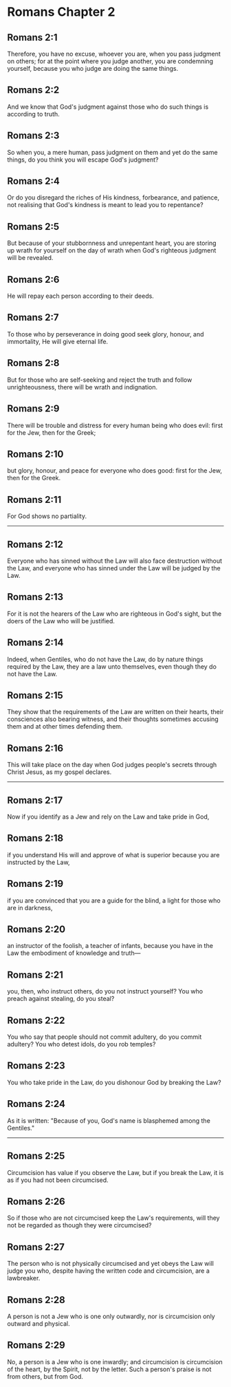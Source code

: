 # Romans Chapter 2

## Romans 2:1

Therefore, you have no excuse, whoever you are, when you pass judgment on others; for at the point where you judge another, you are condemning yourself, because you who judge are doing the same things.

## Romans 2:2

And we know that God's judgment against those who do such things is according to truth.

## Romans 2:3

So when you, a mere human, pass judgment on them and yet do the same things, do you think you will escape God's judgment?

## Romans 2:4

Or do you disregard the riches of His kindness, forbearance, and patience, not realising that God's kindness is meant to lead you to repentance?

## Romans 2:5

But because of your stubbornness and unrepentant heart, you are storing up wrath for yourself on the day of wrath when God's righteous judgment will be revealed.

## Romans 2:6

He will repay each person according to their deeds.

## Romans 2:7

To those who by perseverance in doing good seek glory, honour, and immortality, He will give eternal life.

## Romans 2:8

But for those who are self-seeking and reject the truth and follow unrighteousness, there will be wrath and indignation.

## Romans 2:9

There will be trouble and distress for every human being who does evil: first for the Jew, then for the Greek;

## Romans 2:10

but glory, honour, and peace for everyone who does good: first for the Jew, then for the Greek.

## Romans 2:11

For God shows no partiality.

---

## Romans 2:12

Everyone who has sinned without the Law will also face destruction without the Law, and everyone who has sinned under the Law will be judged by the Law.

## Romans 2:13

For it is not the hearers of the Law who are righteous in God's sight, but the doers of the Law who will be justified.

## Romans 2:14

Indeed, when Gentiles, who do not have the Law, do by nature things required by the Law, they are a law unto themselves, even though they do not have the Law.

## Romans 2:15

They show that the requirements of the Law are written on their hearts, their consciences also bearing witness, and their thoughts sometimes accusing them and at other times defending them.

## Romans 2:16

This will take place on the day when God judges people's secrets through Christ Jesus, as my gospel declares.

---

## Romans 2:17

Now if you identify as a Jew and rely on the Law and take pride in God,

## Romans 2:18

if you understand His will and approve of what is superior because you are instructed by the Law,

## Romans 2:19

if you are convinced that you are a guide for the blind, a light for those who are in darkness,

## Romans 2:20

an instructor of the foolish, a teacher of infants, because you have in the Law the embodiment of knowledge and truth—

## Romans 2:21

you, then, who instruct others, do you not instruct yourself? You who preach against stealing, do you steal?

## Romans 2:22

You who say that people should not commit adultery, do you commit adultery? You who detest idols, do you rob temples?

## Romans 2:23

You who take pride in the Law, do you dishonour God by breaking the Law?

## Romans 2:24

As it is written: "Because of you, God's name is blasphemed among the Gentiles."

---

## Romans 2:25

Circumcision has value if you observe the Law, but if you break the Law, it is as if you had not been circumcised.

## Romans 2:26

So if those who are not circumcised keep the Law's requirements, will they not be regarded as though they were circumcised?

## Romans 2:27

The person who is not physically circumcised and yet obeys the Law will judge you who, despite having the written code and circumcision, are a lawbreaker.

## Romans 2:28

A person is not a Jew who is one only outwardly, nor is circumcision only outward and physical.

## Romans 2:29

No, a person is a Jew who is one inwardly; and circumcision is circumcision of the heart, by the Spirit, not by the letter. Such a person's praise is not from others, but from God.
